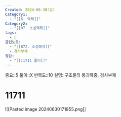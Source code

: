 ```yaml
---
Created: 2024-06-30(일)
Category1:
  - "[[6. 역학]]"
Category2:
  - "[[07. 소성역학]]"
tags:
  - 🧮
관련노트:
  - "[[B72. 소성해석]]"
  - 경사부재
정답:
  - "[[11711 풀이]]"
---
```

중요::5
풀이::X
반복도::10
설명::구조물의 붕괴하중, 경사부재
#  11711
![[Pasted image 20240630171855.png]]
